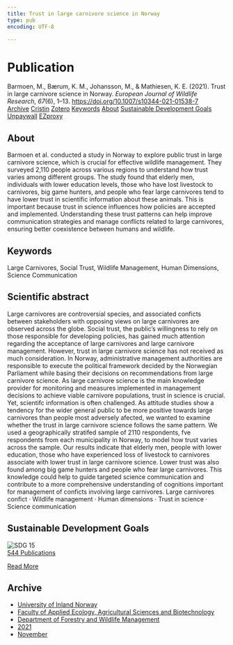 ```yaml
---
title: Trust in large carnivore science in Norway
type: pub
encoding: UTF-8

---
```

<h1>Publication</h1>
<article id="csl-bib-container-DQCRUPD7" class="csl-bib-container">
  <div class="csl-bib-body"> <div class="csl-entry">Barmoen, M., Bærum, K. M., Johansson, M., &#38; Mathiesen, K. E. (2021). Trust in large carnivore science in Norway. <i>European Journal of Wildlife Research</i>, <i>67</i>(6), 1–13. <a href="https://doi.org/10.1007/s10344-021-01538-7">https://doi.org/10.1007/s10344-021-01538-7</a></div> </div>
  <div class="csl-bib-buttons">
    <a href="#taxonomy-article-DQCRUPD7" alt="archive" class="csl-bib-button">Archive</a>
    <a href="https://app.cristin.no/results/show.jsf?id=1951952" alt="Cristin" class="csl-bib-button">Cristin</a>
    <a href="http://zotero.org/groups/5881554/items/DQCRUPD7" alt="Zotero" class="csl-bib-button">Zotero</a>
    <a href="#keywords-article-DQCRUPD7" alt="keywords" class="csl-bib-button">Keywords</a>
    <a href="#about-article-DQCRUPD7" alt="about_pub" class="csl-bib-button">About</a>
    <a href="#sdg-article-DQCRUPD7" alt="sdg" class="csl-bib-button">Sustainable Development Goals</a>
    <a href="https://link.springer.com/content/pdf/10.1007/s10344-021-01538-7.pdf" alt="Unpaywall" class="csl-bib-button">Unpaywall</a>
    <a href="https://link.springer.com/content/pdf/10.1007/s10344-021-01538-7.pdf" alt="EZproxy" class="csl-bib-button">EZproxy</a>
  </div>
  <div id="csl-bib-meta-container-DQCRUPD7"></div>
</article>
<div id="csl-bib-meta-DQCRUPD7" class="csl-bib-meta">
  <article id="about-article-DQCRUPD7" class="about_pub-article">
    <h1>About</h1>
    Barmoen et al. conducted a study in Norway to explore public trust in large carnivore science, which is crucial for effective wildlife management. They surveyed 2,110 people across various regions to understand how trust varies among different groups. The study found that elderly men, individuals with lower education levels, those who have lost livestock to carnivores, big game hunters, and people who fear large carnivores tend to have lower trust in scientific information about these animals. This is important because trust in science influences how policies are accepted and implemented. Understanding these trust patterns can help improve communication strategies and manage conflicts related to large carnivores, ensuring better coexistence between humans and wildlife.
  </article>
  <article id="keywords-article-DQCRUPD7" class="keywords-article">
    <h1>Keywords</h1>
    Large Carnivores, Social Trust, Wildlife Management, Human Dimensions, Science Communication
  </article>
  <article id="abstract-article-DQCRUPD7" class="abstract-article">
    <h1>Scientific abstract</h1>
    Large carnivores are controversial species, and associated conficts between stakeholders with opposing views on large  
carnivores are observed across the globe. Social trust, the public’s willingness to rely on those responsible for developing  
policies, has gained much attention regarding the acceptance of large carnivores and large carnivore management. However,  
trust in large carnivore science has not received as much consideration. In Norway, administrative management authorities  
are responsible to execute the political framework decided by the Norwegian Parliament while basing their decisions on  
recommendations from large carnivore science. As large carnivore science is the main knowledge provider for monitoring  
and measures implemented in management decisions to achieve viable carnivore populations, trust in science is crucial. Yet,  
scientifc information is often challenged. As attitude studies show a tendency for the wider general public to be more positive towards large carnivores than people most adversely afected, we wanted to examine whether the trust in large carnivore  
science follows the same pattern. We used a geographically stratifed sample of 2110 respondents, fve respondents from each  
municipality in Norway, to model how trust varies across the sample. Our results indicate that elderly men, people with lower  
education, those who have experienced loss of livestock to carnivores associate with lower trust in large carnivore science.  
Lower trust was also found among big game hunters and people who fear large carnivores. This knowledge could help to  
guide targeted science communication and contribute to a more comprehensive understanding of cognitions important for  
management of conficts involving large carnivores. 
Large carnivores confict · Wildlife management · Human dimensions · Trust in science · Science  
communication
  </article>
  <article id="sdg-article-DQCRUPD7" class="sdg-article">
    <h1>Sustainable Development Goals</h1>
    <div class="sdg-container"><div id="sdg15" class="sdg">
        <img src="{{< params subfolder >}}images/sdg/sdg15_en.png" class="image" alt="SDG 15">
        <div class="sdg-overlay">
          <a href="{{< params subfolder >}}en/archive/?sdg=15#archive" class="sdg-publication-count"><span>544</span> Publications</a>
          <p><a href="https://sdgs.un.org/goals/goal15" class="sdg-read-more">Read More</a></p>
        </div>
      </div></div>
  </article>
  <article id="taxonomy-article-DQCRUPD7" class="taxonomy-article">
    <h1>Archive</h1>
    <ul>
      <li><a href="{{< params subfolder >}}en/archive/?key=3DCRN523">University of Inland Norway</a></li>
      <li><a href="{{< params subfolder >}}en/archive/?key=T77LXH6D">Faculty of Applied Ecology, Agricultural Sciences and Biotechnology</a></li>
      <li><a href="{{< params subfolder >}}en/archive/?key=7TRARPE3">Department of Forestry and Wildlife Management</a></li>
      <li><a href="{{< params subfolder >}}en/archive/?key=5LT6Q2XL">2021</a></li>
      <li><a href="{{< params subfolder >}}en/archive/?key=XJI2FSP6">November</a></li>
    </ul>
  </article>
</div>
